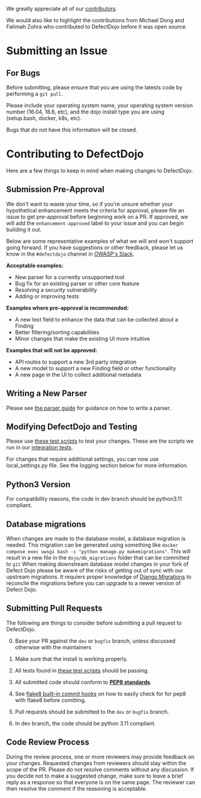 We greatly appreciate all of our
[contributors](https://github.com/DefectDojo/django-DefectDojo/graphs/contributors).

We would also like to highlight the contributions from Michael Dong and Fatimah
Zohra who contributed to DefectDojo before it was open source.

# Submitting an Issue

## For Bugs

Before submitting, please ensure that you are using the latests code by performing a `git pull`.

Please include your operating system name, your operating system version number (16.04, 18.6, etc), and the dojo install type you are using (setup.bash, docker, k8s, etc).

Bugs that do not have this information will be closed.

# Contributing to DefectDojo

Here are a few things to keep in mind when making changes to DefectDojo.

## Submission Pre-Approval

We don't want to waste your time, so if you're unsure whether your hypothetical enhancement meets the criteria
for approval, please file an issue to get pre-approval before beginning work on a PR. If approved, we will add the
`enhancement-approved` label to your issue and you can begin building it out.

Below are some representative examples of what we will and won't support going forward. If you have suggestions or other
feedback, please let us know in the `#defectdojo` channel in [OWASP's Slack](https://owasp.org/slack/invite).

**Acceptable examples:**

* New parser for a currently unsupported tool
* Bug fix for an existing parser or other core feature
* Resolving a security vulnerability
* Adding or improving tests

**Examples where pre-approval is recommended:**

* A new text field to enhance the data that can be collected about a Finding
* Better filtering/sorting capabilities
* Minor changes that make the existing UI more intuitive

**Examples that will not be approved:**

* API routes to support a new 3rd party integration
* A new model to support a new Finding field or other functionality
* A new page in the UI to collect additional metadata

## Writing a New Parser

Please see [the parser guide](https://docs.defectdojo.com/en/open_source/contributing/how-to-write-a-parser/) for guidance on how to write a parser.

## Modifying DefectDojo and Testing

Please use [these test scripts](../tests) to test your changes. These are the scripts we run in our [integration tests](DOCKER.md#run-the-tests-with-docker).

For changes that require additional settings, you can now use local_settings.py file. See the logging section below for more information.

## Python3 Version
For compatibility reasons, the code in dev branch should be python3.11 compliant.

## Database migrations
When changes are made to the database model, a database migration is needed. This migration can be generated using something like
`docker compose exec uwsgi bash -c "python manage.py makemigrations"`.
This will result in a new file in the `dojo/db_migrations` folder that can be committed to `git`
When making downstream database model changes in your fork of Defect Dojo please be aware of the risks of getting out of sync with our upstream migrations.
It requiers proper knowledge of [Django Migrations](https://docs.djangoproject.com/en/5.0/topics/migrations/) to reconcile the migrations before you can upgrade to a newer version of Defect Dojo.

## Submitting Pull Requests

The following are things to consider before submitting a pull request to
DefectDojo.

0. Base your PR against the `dev` or `bugfix` branch, unless discussed otherwise with the maintainers

0. Make sure that the install is working properly.

0. All tests found in [these test scripts](../tests) should be passing.

0. All submitted code should conform to [__PEP8 standards__][pep8].

0. See [flake8 built-in commit hooks] on how to easily check for for pep8 with flake8 before comitting.

0. Pull requests should be submitted to the `dev` or `bugfix` branch.

0. In dev branch, the code should be python 3.11 compliant.

[dojo_settings]: /dojo/settings/settings.dist.py "DefectDojo settings file"
[pep8]: https://www.python.org/dev/peps/pep-0008/ "PEP8"
[flake8 built-in commit hooks]: https://flake8.pycqa.org/en/latest/user/using-hooks.html#built-in-hook-integration


## Code Review Process

During the review process, one or more reviewers may provide feedback on your changes.
Requested changes from reviewers should stay within the scope of the PR.
Please do not resolve comments without any discussion. If you decide not to make a suggested change,
make sure to leave a brief reply as a response so that everyone
is on the same page. The reviewer can then resolve the comment if the reasoning is acceptable.
